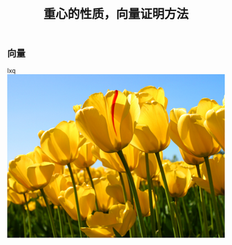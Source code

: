 ﻿---
layout: post
title: 重心的性质，向量证明方法
category: 向量
comments: true
---


## 向量
lxq ![Alt text](/images/Tulips.jpg)
